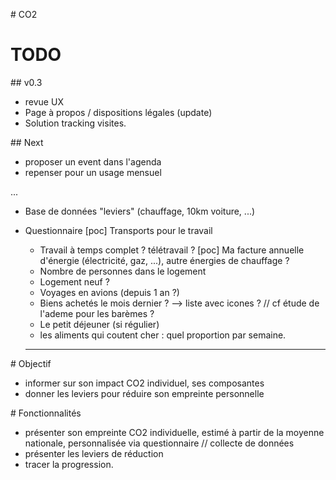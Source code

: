 # CO2

# TODO

## v0.3
* revue UX
* Page à propos / dispositions légales (update)
* Solution tracking visites.


## Next

* proposer un event dans l'agenda
* repenser pour un usage mensuel

...
* Base de données "leviers" (chauffage, 10km voiture, ...)



* Questionnaire
  [poc] Transports pour le travail
  * Travail à temps complet ? télétravail ?
  [poc] Ma facture annuelle d'énergie (électricité, gaz, ...), autre énergies de chauffage ?
  * Nombre de personnes dans le logement
  * Logement neuf ?
  * Voyages en avions (depuis 1 an ?)
  * Biens achetés le mois dernier ? --> liste avec icones ? // cf étude de l'ademe pour les barèmes ?
  * Le petit déjeuner (si régulier)
  * les aliments qui coutent cher : quel proportion par semaine.


  ________________________________________________________________________________

# Objectif

* informer sur son impact CO2 individuel, ses composantes
* donner les leviers pour réduire son empreinte personnelle


# Fonctionnalités

* présenter son empreinte CO2 individuelle, estimé à partir de la moyenne nationale, personnalisée via questionnaire // collecte de données
* présenter les leviers de réduction
* tracer la progression.
